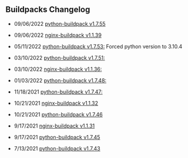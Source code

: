 ## Buildpacks Changelog
- 09/06/2022 [python-buildpack v1.7.55](https://github.com/cloudfoundry/python-buildpack/releases/tag/v1.7.55)

- 09/06/2022 [nginx-buildpack v1.1.39](https://github.com/cloudfoundry/nginx-buildpack/releases/tag/v1.1.39)

- 05/11/2022 [python-buildpack v1.7.53:](https://github.com/cloudfoundry/python-buildpack/releases/tag/v1.7.53) Forced python version to 3.10.4

- 03/10/2022 [python-buildpack v1.7.51:](https://github.com/cloudfoundry/python-buildpack/releases/tag/v1.7.51)
 
- 03/10/2022 [nginx-buildpack v1.1.36:](https://github.com/cloudfoundry/nginx-buildpack/releases/tag/v1.1.36)

- 01/03/2022 [python-buildpack v1.7.48:](https://github.com/cloudfoundry/python-buildpack/releases/tag/v1.7.48)

- 11/18/2021 [python-buildpack v1.7.47:](https://github.com/cloudfoundry/python-buildpack/releases/tag/v1.7.47)

- 10/21/2021 [nginx-buildpack v1.1.32](https://github.com/cloudfoundry/nginx-buildpack/releases/tag/v1.1.32)

- 10/21/2021 [python-buildpack v1.7.46](ttps://github.com/cloudfoundry/python-buildpack/releases/tag/v1.7.46)

- 9/17/2021 [nginx-buildpack v1.1.31](https://github.com/cloudfoundry/nginx-buildpack/releases/tag/v1.1.31)

- 9/17/2021 [python-buildpack v1.7.45](https://github.com/cloudfoundry/python-buildpack/releases/tag/v1.7.45)

- 7/13/2021 [python-buildpack v1.7.43](https://github.com/cloudfoundry/python-buildpack/releases/tag/v1.7.43)
